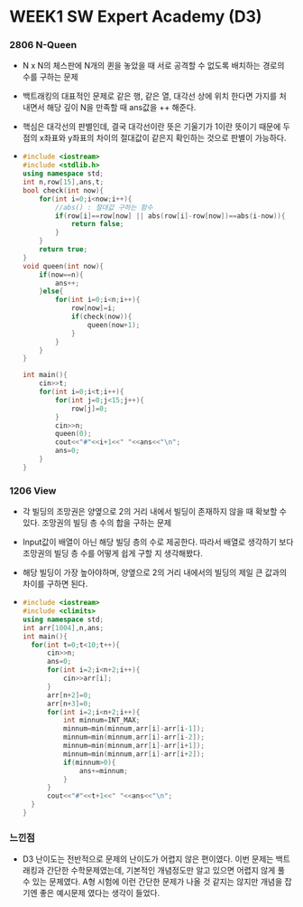 # WEEK1 SW Expert Academy (D3)

### 2806 N-Queen

- N x N의 체스판에 N개의 퀸을 놓았을 때 서로 공격할 수 없도록 배치하는 경로의 수를 구하는 문제

- 백트래킹의 대표적인 문제로 같은 행, 같은 열, 대각선 상에 위치 한다면 가지를 처내면서 해당 깊이 N을 만족할 때 ans값을 ++ 해준다.

- 핵심은 대각선의 판별인데, 결국 대각선이란 뜻은 기울기가 1이란 뜻이기 때문에 두 점의 x좌표와 y좌표의 차이의 절대값이 같은지 확인하는 것으로 판별이 가능하다.

- ```c++
  #include <iostream>
  #include <stdlib.h>
  using namespace std;
  int n,row[15],ans,t;
  bool check(int now){
      for(int i=0;i<now;i++){
          //abs() : 절대값 구하는 함수 
          if(row[i]==row[now] || abs(row[i]-row[now])==abs(i-now)){
              return false;
          }
      }
      return true;
  }
  void queen(int now){
      if(now==n){
          ans++;
      }else{
          for(int i=0;i<n;i++){
              row[now]=i;
              if(check(now)){
                  queen(now+1);   
              }
          }
      }
  }
  
  int main(){
      cin>>t;
      for(int i=0;i<t;i++){
          for(int j=0;j<15;j++){
              row[j]=0;
          }
          cin>>n;
          queen(0);
          cout<<"#"<<i+1<<" "<<ans<<"\n";
          ans=0;
      }
  }
  ```



### 1206 View

- 각 빌딩의 조망권은 양옆으로 2의 거리 내에서 빌딩이 존재하지 않을 때 확보할 수 있다. 조망권의 빌딩 층 수의 합을 구하는 문제

- Input값이 배열이 아닌 해당 빌딩 층의 수로 제공한다. 따라서 배열로 생각하기 보다 조망권의 빌딩 층 수를 어떻게 쉽게 구할 지 생각해봤다.

- 해당 빌딩이 가장 높아야하며, 양옆으로 2의 거리 내에서의 빌딩의 제일 큰 값과의 차이를 구하면 된다.

- ```c++
  #include <iostream>
  #include <climits>
  using namespace std;
  int arr[1004],n,ans;
  int main(){
  	for(int t=0;t<10;t++){
  		cin>>n;
  		ans=0;
  		for(int i=2;i<n+2;i++){
  			cin>>arr[i];
  		}
  		arr[n+2]=0;
  		arr[n+3]=0;
  		for(int i=2;i<n+2;i++){
  			int minnum=INT_MAX;
  			minnum=min(minnum,arr[i]-arr[i-1]);
  			minnum=min(minnum,arr[i]-arr[i-2]);
  			minnum=min(minnum,arr[i]-arr[i+1]);
  			minnum=min(minnum,arr[i]-arr[i+2]);
  			if(minnum>0){
  				ans+=minnum;
  			}
  		}
  		cout<<"#"<<t+1<<" "<<ans<<"\n";
  	}
  }
  
  ```



### 느낀점

- D3 난이도는 전반적으로 문제의 난이도가 어렵지 않은 편이였다. 이번 문제는 백트래킹과 간단한 수학문제였는데, 기본적인 개념정도만 알고 있으면 어렵지 않게 풀 수 있는 문제였다. A형 시험에 이런 간단한 문제가 나올 것 같지는 않지만 개념을 잡기엔 좋은 예시문제 였다는 생각이 들었다.